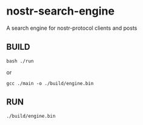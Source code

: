 # nostr-search-engine
A search engine for nostr-protocol clients and posts

## BUILD

`bash ./run`

or 

`
    gcc ./main -o ./build/engine.bin
`

## RUN

`
    ./build/engine.bin
`

